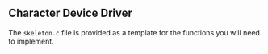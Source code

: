 ## Character Device Driver

The `skeleton.c` file is provided as a template for the functions you will need to implement.
